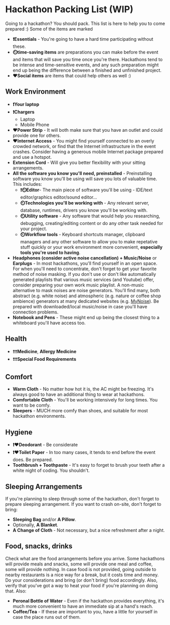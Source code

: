 # Hackathon Packing List (WIP)

Going to a hackathon? You should pack. This list is here to help you to come prepared :)
Some of the items are marked
- **❗Essentials** - You're going to have a hard time participating without these.
- **⏲️time-saving items** are preparations you can make before the event and items that will save you time once you're there. Hackathons tend to be intense and time-sensitive events, and any such preparation might end up being the difference between a finished and unfinished project.
- **❤️Social items**  are items that could help others as well :)

## Work Environment

- **❗Your laptop**
- **❗Chargers**
  - Laptop
  - Mobile Phone
- **❤️Power Strip** - It will both make sure that you have an outlet and could provide one for others.
- **❤️Internet Access** - You might find yourself connected to an overly crowded network, or find that the Internet infrastructure in the event crashes. Consider having a generous mobile Internet package prepared and use a hotspot.
- **Extension Cord** - Will give you better flexibility with your sitting arrangements.
- **All the software you know you'll need, preinstalled** - Preinstalling software you know you'll be using will save you lots of valuable time. This includes:
  - **❗⏲️Editor**- The main piece of software you'll be using - IDE/text editor/graphics editor/sound editor...
  - **⏲️Technologies you'll be working with** - Any relevant server, database, runtimes, drivers you know you'll be working with.
  - **⏲️Utility software** - Any software that would help you researching, debugging, creating/editing content or do any other task needed for your project.
  - **⏲️Workflow tools** - Keyboard shortcuts manager, clipboard managers and any other software to allow you to make repetative stuff quickly or your work environment more convenient, **especially tools you're used to having**.
- **Headphones (consider active noise cancellation) + Music/Noise** or **Earplugs** - In most hackathons, you'll find yourself in an open space. For when you'll need to concentrate, don't forget to get your favorite method of noise masking.
If you don't use or don't like automatically generated playlists that various music services (and Youtube) offer, consider preparing your own work music playlist.
A non-music alternative to mask noises are noise generators. You'll find many, both abstract (e.g. white noise) and atmospheric (e.g. nature or coffee shop ambience) generators at many dedicated websites (e.g. [MyNoise](https://mynoise.net/)).
Be prepared with downloaded/local music/noise in case you'll have connection problems.
- **Notebook and Pens** - These might end up being the closest thing to a whiteboard you'll have access too.

## Health
- ❗❗❗**Medicine**, **Allergy Medicine**
- ❗❗❗**Special Food Requirements**

## Comfort
- **Warm Cloth** - No matter how hot it is, the AC might be freezing. It's always good to have an additional thing to wear at hackathons.
- **Comfortable Cloth** - You'll be working intensively for long times. You want to be comfy.
- **Sleepers** - MUCH more comfy than shoes, and suitable for most hackathon environments.
## Hygiene
- **❗❤️Deodorant** - Be considerate
- **❗❤️Toilet Paper** - In too many cases, it tends to end before the event does. Be prepared.
- **Toothbrush + Toothpaste** - It's easy to forget to brush your teeth after a white night of coding. You shouldn't.
## Sleeping Arrangements
If you're planning to sleep through some of the hackathon, don't forget to prepare sleeping arrangement. If you want to crash on-site, don't forget to bring:
- **Sleeping Bag** and/or **A Pillow**.
- Optionally, **A Blanket**.
- **A Change of Cloth** - Not necessary, but a nice refreshment after a night.
## Food, snacks, drinks
Check what are the food arrangements before you arrive. Some hackathons will provide meals and snacks, some will provide one meal and coffee, some will provide nothing.
In case food is not provided, going outside to nearby restaurants is a nice way for a break, but it costs time and money. Do your considerations and bring (or don't bring) food accordingly. Also, verify that you've got a way to heat your food if you're planning on doing that. Also:
- **Peronal Bottle of Water** - Even if the hackathon provides everything, it's much more convenient to have an immediate sip at a hand's reach.
- **Coffee/Tea** - If these are important to you, have a little for yourself in case the place runs out of them.
